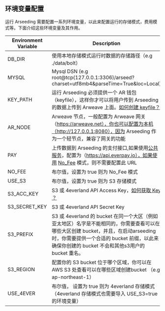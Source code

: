 ## 环境变量配置


运行 Arseeding 需要配置一系列环境变量，以此来配置运行的存储模式，费用模式等。下面介绍这些环境变量及其作用。

| Environment Variable | Description                                                                                                                                        |
|----------------------|----------------------------------------------------------------------------------------------------------------------------------------------------|
| DB_DIR               | 使用本地存储模式运行时数据的存储路径（e.g ./data/bolt）                                                                                                                |
| MYSQL                | Mysql DSN (e.g root@tcp(127.0.0.1:3306)/arseed?charset=utf8mb4&parseTime=True&loc=Local)                                                           |
| KEY_PATH             | 运行 Arseeding 必须提供一个 AR 钱包（keyfile），这样你才可以将用户传到 Arseeding 的数据上传到 Arweave 上面。[如何创建 keyfile？](../other/2.获取AR钱包.md)                                    |
| AR_NODE              | Arweave 节点，一般配置为 Arweave 网关（https://arweave.net），你也可以配置为本机（http://127.0.0.1:8080），因为 Arseeding 作为一个轻节点，兼容了网关的功能                                    |
| PAY                  | 上传数据到 Arseeding 的支付接口,如果使用[公共服务](https://arseed.web3infura.io)，配置为（https://api.everpay.io），如果使用 [No_Fee](./1.%20部署介绍.md#No_Fee模式) 模式，则不需要配置此 URL   |
| NO_FEE               | 布尔值，设置为 true 则为 No_Fee 模式                                                                                                                          |
| USE_S3               | 布尔值，设置为 true 则为 S3 存储模式                                                                                                                            |
| S3_ACC_KEY           | S3 或 4everland API Access Key，[如何获取 Key ？](../other/1.申请API%20Key.md)                                                                               |
| S3_SECRET_KEY        | S3 或 4everland API Secret Key                                                                                                                      |
| S3_PREFIX            | S3 或 4everland 的 bucket 在同一个大区（例如 亚太地区）名字是不能相同的，你需要查看可以在哪些大区创建 bucket，并且，在启动arseeding时，你需要提供一个合适的 bucket 前缀，以此来确保你创建的 bucket 不会和其他s3用户的 bucket 重名。 |
| S3_REGION            | 配置你的 S3 bucket 位于哪个区域，你可以在 AWS S3 处查看可以在哪些区域创建bucket （e.g ap-northeast-1）                                                                          |
| USE_4EVER            | 布尔值， 设置为 true 则为 4everland 存储模式（4everland 存储模式也需要导入 USE_S3=true 的环境变量）                                                                             |                                                                                                                                                                          |

